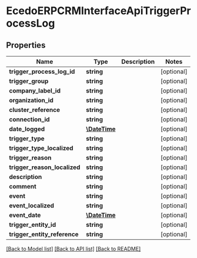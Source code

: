 # EcedoERPCRMInterfaceApiTriggerProcessLog

## Properties
Name | Type | Description | Notes
------------ | ------------- | ------------- | -------------
**trigger_process_log_id** | **string** |  | [optional] 
**trigger_group** | **string** |  | [optional] 
**company_label_id** | **string** |  | [optional] 
**organization_id** | **string** |  | [optional] 
**cluster_reference** | **string** |  | [optional] 
**connection_id** | **string** |  | [optional] 
**date_logged** | [**\DateTime**](\DateTime.md) |  | [optional] 
**trigger_type** | **string** |  | [optional] 
**trigger_type_localized** | **string** |  | [optional] 
**trigger_reason** | **string** |  | [optional] 
**trigger_reason_localized** | **string** |  | [optional] 
**description** | **string** |  | [optional] 
**comment** | **string** |  | [optional] 
**event** | **string** |  | [optional] 
**event_localized** | **string** |  | [optional] 
**event_date** | [**\DateTime**](\DateTime.md) |  | [optional] 
**trigger_entity_id** | **string** |  | [optional] 
**trigger_entity_reference** | **string** |  | [optional] 

[[Back to Model list]](../README.md#documentation-for-models) [[Back to API list]](../README.md#documentation-for-api-endpoints) [[Back to README]](../README.md)


